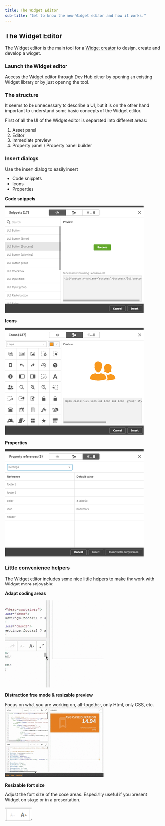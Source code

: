 ```yaml
---
title: The Widget Editor
sub-title: "Get to know the new Widget editor and how it works."
---
```


## The Widget Editor

The Widget editor is the main tool for a [Widget creator](../personas/#widget-creator) to design, create and develop a widget.

### Launch the Widget editor

Access the Widget editor through Dev Hub either by opening an existing Widget library or by just opening the tool.

### The structure

It seems to be unnecessary to describe a UI, but it is on the other hand important to understand some basic concepts of the Widget editor.

First of all the UI of the Widget editor is separated into different areas:

1) Asset panel
2) Editor
3) Immediate preview 
4) Property panel / Property panel builder

### Insert dialogs

Use the insert dialog to easily insert

- Code snippets
- Icons
- Properties

**Code snippets**

![](images/insert-snippets.png)

**Icons**

![](images/insert-icons.png)


**Properties**

![](images/insert-properties.png)



### Little convenience helpers

The Widget editor includes some nice little helpers to make the work with Widget more enjoyable:

**Adapt coding areas**

![](images/resizable-code-areas.gif)

**Distraction free mode & resizable preview**

Focus on what you are working on, all-together, only Html, only CSS, etc.
![](images/distraction-free-mode.gif)

**Resizable font size**

Adjust the font size of the code areas. Especially useful if you present Widget on stage or in a presentation.

![](images/resize-font.png)




